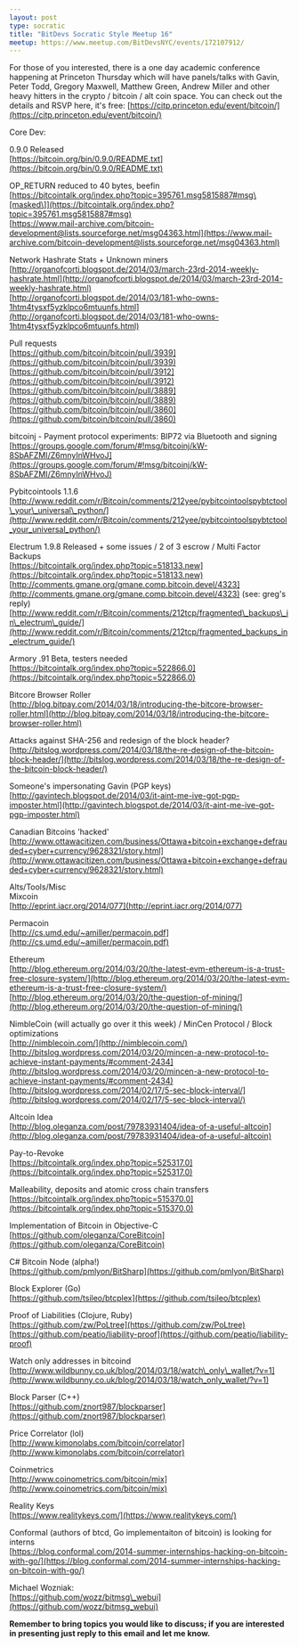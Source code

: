 ```yaml
---
layout: post
type: socratic
title: "BitDevs Socratic Style Meetup 16"
meetup: https://www.meetup.com/BitDevsNYC/events/172107912/
---
```


For those of you interested, there is a one day academic conference happening at Princeton Thursday which will have panels/talks with Gavin, Peter Todd, Gregory Maxwell, Matthew Green, Andrew Miller and other heavy hitters in the crypto / bitcoin / alt coin space. You can check out the details and RSVP here, it's free: [](https://citp.princeton.edu/event/bitcoin/)[https://citp.princeton.edu/event/bitcoin/](https://citp.princeton.edu/event/bitcoin/)

Core Dev:

0.9.0 Released  
[](https://bitcoin.org/bin/0.9.0/README.txt)[https://bitcoin.org/bin/0.9.0/README.txt](https://bitcoin.org/bin/0.9.0/README.txt)

OP\_RETURN reduced to 40 bytes, beefin  
[](https://bitcointalk.org/index.php?topic=395761.msg5815887#msg)[https://bitcointalk.org/index.php?topic=395761.msg5815887#msg\[masked\]](https://bitcointalk.org/index.php?topic=395761.msg5815887#msg)  
[](https://www.mail-archive.com/bitcoin-development@lists.sourceforge.net/msg04363.html)[https://www.mail-archive.com/bitcoin-development@lists.sourceforge.net/msg04363.html](https://www.mail-archive.com/bitcoin-development@lists.sourceforge.net/msg04363.html)

Network Hashrate Stats + Unknown miners  
[](http://organofcorti.blogspot.de/2014/03/march-23rd-2014-weekly-hashrate.html)[http://organofcorti.blogspot.de/2014/03/march-23rd-2014-weekly-hashrate.html](http://organofcorti.blogspot.de/2014/03/march-23rd-2014-weekly-hashrate.html)  
[](http://organofcorti.blogspot.de/2014/03/181-who-owns-1htm4tysxf5yzklpco6mtuunfs.html)[http://organofcorti.blogspot.de/2014/03/181-who-owns-1htm4tysxf5yzklpco6mtuunfs.html](http://organofcorti.blogspot.de/2014/03/181-who-owns-1htm4tysxf5yzklpco6mtuunfs.html)

Pull requests  
[](https://github.com/bitcoin/bitcoin/pull/3939)[https://github.com/bitcoin/bitcoin/pull/3939](https://github.com/bitcoin/bitcoin/pull/3939)  
[](https://github.com/bitcoin/bitcoin/pull/3912)[https://github.com/bitcoin/bitcoin/pull/3912](https://github.com/bitcoin/bitcoin/pull/3912)  
[](https://github.com/bitcoin/bitcoin/pull/3889)[https://github.com/bitcoin/bitcoin/pull/3889](https://github.com/bitcoin/bitcoin/pull/3889)  
[](https://github.com/bitcoin/bitcoin/pull/3860)[https://github.com/bitcoin/bitcoin/pull/3860](https://github.com/bitcoin/bitcoin/pull/3860)

bitcoinj - Payment protocol experiments: BIP72 via Bluetooth and signing  
[](https://groups.google.com/forum/#%21msg/bitcoinj/kW-8SbAFZMI/Z6mnyInWHvoJ)[https://groups.google.com/forum/#!msg/bitcoinj/kW-8SbAFZMI/Z6mnyInWHvoJ](https://groups.google.com/forum/#!msg/bitcoinj/kW-8SbAFZMI/Z6mnyInWHvoJ)

Pybitcointools 1.1.6  
[](http://www.reddit.com/r/Bitcoin/comments/212yee/pybitcointoolspybtctool_your_universal_python/)[http://www.reddit.com/r/Bitcoin/comments/212yee/pybitcointoolspybtctool\_your\_universal\_python/](http://www.reddit.com/r/Bitcoin/comments/212yee/pybitcointoolspybtctool_your_universal_python/)

Electrum 1.9.8 Released + some issues / 2 of 3 escrow / Multi Factor Backups  
[](https://bitcointalk.org/index.php?topic=518133.new)[https://bitcointalk.org/index.php?topic=518133.new](https://bitcointalk.org/index.php?topic=518133.new)  
[](http://comments.gmane.org/gmane.comp.bitcoin.devel/4323)[http://comments.gmane.org/gmane.comp.bitcoin.devel/4323](http://comments.gmane.org/gmane.comp.bitcoin.devel/4323) (see: greg's reply)  
[](http://www.reddit.com/r/Bitcoin/comments/212tcp/fragmented_backups_in_electrum_guide/)[http://www.reddit.com/r/Bitcoin/comments/212tcp/fragmented\_backups\_in\_electrum\_guide/](http://www.reddit.com/r/Bitcoin/comments/212tcp/fragmented_backups_in_electrum_guide/)

Armory .91 Beta, testers needed  
[](https://bitcointalk.org/index.php?topic=522866.0)[https://bitcointalk.org/index.php?topic=522866.0](https://bitcointalk.org/index.php?topic=522866.0)

Bitcore Browser Roller  
[](http://blog.bitpay.com/2014/03/18/introducing-the-bitcore-browser-roller.html)[http://blog.bitpay.com/2014/03/18/introducing-the-bitcore-browser-roller.html](http://blog.bitpay.com/2014/03/18/introducing-the-bitcore-browser-roller.html)

Attacks against SHA-256 and redesign of the block header?  
[](http://bitslog.wordpress.com/2014/03/18/the-re-design-of-the-bitcoin-block-header/)[http://bitslog.wordpress.com/2014/03/18/the-re-design-of-the-bitcoin-block-header/](http://bitslog.wordpress.com/2014/03/18/the-re-design-of-the-bitcoin-block-header/)

Someone's impersonating Gavin (PGP keys)  
[](http://gavintech.blogspot.de/2014/03/it-aint-me-ive-got-pgp-imposter.html)[http://gavintech.blogspot.de/2014/03/it-aint-me-ive-got-pgp-imposter.html](http://gavintech.blogspot.de/2014/03/it-aint-me-ive-got-pgp-imposter.html)

Canadian Bitcoins 'hacked'  
[](http://www.ottawacitizen.com/business/Ottawa+bitcoin+exchange+defrauded+cyber+currency/9628321/story.html)[http://www.ottawacitizen.com/business/Ottawa+bitcoin+exchange+defrauded+cyber+currency/9628321/story.html](http://www.ottawacitizen.com/business/Ottawa+bitcoin+exchange+defrauded+cyber+currency/9628321/story.html)

Alts/Tools/Misc  
Mixcoin  
[](http://eprint.iacr.org/2014/077)[http://eprint.iacr.org/2014/077](http://eprint.iacr.org/2014/077)

Permacoin  
[](http://cs.umd.edu/%7Eamiller/permacoin.pdf)[http://cs.umd.edu/~amiller/permacoin.pdf](http://cs.umd.edu/~amiller/permacoin.pdf)

Ethereum  
[](http://blog.ethereum.org/2014/03/20/the-latest-evm-ethereum-is-a-trust-free-closure-system/)[http://blog.ethereum.org/2014/03/20/the-latest-evm-ethereum-is-a-trust-free-closure-system/](http://blog.ethereum.org/2014/03/20/the-latest-evm-ethereum-is-a-trust-free-closure-system/)  
[](http://blog.ethereum.org/2014/03/20/the-question-of-mining/)[http://blog.ethereum.org/2014/03/20/the-question-of-mining/](http://blog.ethereum.org/2014/03/20/the-question-of-mining/)

NimbleCoin (will actually go over it this week) / MinCen Protocol / Block optimizations  
[](http://nimblecoin.com/)[http://nimblecoin.com/](http://nimblecoin.com/)  
[](http://bitslog.wordpress.com/2014/03/20/mincen-a-new-protocol-to-achieve-instant-payments/#comment-2434)[http://bitslog.wordpress.com/2014/03/20/mincen-a-new-protocol-to-achieve-instant-payments/#comment-2434](http://bitslog.wordpress.com/2014/03/20/mincen-a-new-protocol-to-achieve-instant-payments/#comment-2434)  
[](http://bitslog.wordpress.com/2014/02/17/5-sec-block-interval/)[http://bitslog.wordpress.com/2014/02/17/5-sec-block-interval/](http://bitslog.wordpress.com/2014/02/17/5-sec-block-interval/)

Altcoin Idea  
[](http://blog.oleganza.com/post/79783931404/idea-of-a-useful-altcoin)[http://blog.oleganza.com/post/79783931404/idea-of-a-useful-altcoin](http://blog.oleganza.com/post/79783931404/idea-of-a-useful-altcoin)

Pay-to-Revoke  
[](https://bitcointalk.org/index.php?topic=525317.0)[https://bitcointalk.org/index.php?topic=525317.0](https://bitcointalk.org/index.php?topic=525317.0)

Malleability, deposits and atomic cross chain transfers  
[](https://bitcointalk.org/index.php?topic=515370.0)[https://bitcointalk.org/index.php?topic=515370.0](https://bitcointalk.org/index.php?topic=515370.0)

Implementation of Bitcoin in Objective-C  
[](https://github.com/oleganza/CoreBitcoin)[https://github.com/oleganza/CoreBitcoin](https://github.com/oleganza/CoreBitcoin)

C# Bitcoin Node (alpha!)  
[](https://github.com/pmlyon/BitSharp)[https://github.com/pmlyon/BitSharp](https://github.com/pmlyon/BitSharp)

Block Explorer (Go)  
[](https://github.com/tsileo/btcplex)[https://github.com/tsileo/btcplex](https://github.com/tsileo/btcplex)

Proof of Liabilities (Clojure, Ruby)  
[](https://github.com/zw/PoLtree)[https://github.com/zw/PoLtree](https://github.com/zw/PoLtree)  
[](https://github.com/peatio/liability-proof)[https://github.com/peatio/liability-proof](https://github.com/peatio/liability-proof)

Watch only addresses in bitcoind  
[](http://www.wildbunny.co.uk/blog/2014/03/18/watch_only_wallet/?v=1)[http://www.wildbunny.co.uk/blog/2014/03/18/watch\_only\_wallet/?v=1](http://www.wildbunny.co.uk/blog/2014/03/18/watch_only_wallet/?v=1)

Block Parser (C++)  
[](https://github.com/znort987/blockparser)[https://github.com/znort987/blockparser](https://github.com/znort987/blockparser)

Price Correlator (lol)  
[](http://www.kimonolabs.com/bitcoin/correlator)[http://www.kimonolabs.com/bitcoin/correlator](http://www.kimonolabs.com/bitcoin/correlator)

Coinmetrics  
[](http://www.coinometrics.com/bitcoin/mix)[http://www.coinometrics.com/bitcoin/mix](http://www.coinometrics.com/bitcoin/mix)

Reality Keys  
[](https://www.realitykeys.com/)[https://www.realitykeys.com/](https://www.realitykeys.com/)

Conformal (authors of btcd, Go implementaiton of bitcoin) is looking for interns  
[](https://blog.conformal.com/2014-summer-internships-hacking-on-bitcoin-with-go/)[https://blog.conformal.com/2014-summer-internships-hacking-on-bitcoin-with-go/](https://blog.conformal.com/2014-summer-internships-hacking-on-bitcoin-with-go/)

Michael Wozniak:  
[](https://github.com/wozz/bitmsg_webui)[https://github.com/wozz/bitmsg\_webui](https://github.com/wozz/bitmsg_webui)

**Remember to bring topics you would like to discuss; if you are interested in presenting just reply to this email and let me know.**
